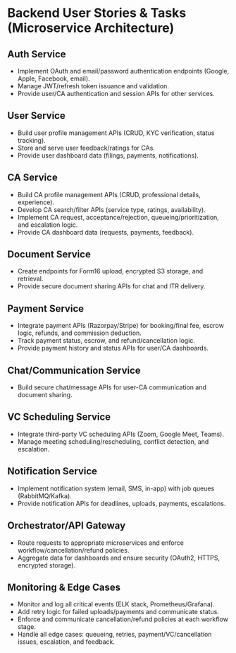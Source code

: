 # Backend User Stories & Tasks (Microservice Architecture)

## Auth Service

- Implement OAuth and email/password authentication endpoints (Google, Apple, Facebook, email).
- Manage JWT/refresh token issuance and validation.
- Provide user/CA authentication and session APIs for other services.

## User Service

- Build user profile management APIs (CRUD, KYC verification, status tracking).
- Store and serve user feedback/ratings for CAs.
- Provide user dashboard data (filings, payments, notifications).

## CA Service

- Build CA profile management APIs (CRUD, professional details, experience).
- Develop CA search/filter APIs (service type, ratings, availability).
- Implement CA request, acceptance/rejection, queueing/prioritization, and escalation logic.
- Provide CA dashboard data (requests, payments, feedback).

## Document Service

- Create endpoints for Form16 upload, encrypted S3 storage, and retrieval.
- Provide secure document sharing APIs for chat and ITR delivery.

## Payment Service

- Integrate payment APIs (Razorpay/Stripe) for booking/final fee, escrow logic, refunds, and commission deduction.
- Track payment status, escrow, and refund/cancellation logic.
- Provide payment history and status APIs for user/CA dashboards.

## Chat/Communication Service

- Build secure chat/message APIs for user-CA communication and document sharing.

## VC Scheduling Service

- Integrate third-party VC scheduling APIs (Zoom, Google Meet, Teams).
- Manage meeting scheduling/rescheduling, conflict detection, and escalation.

## Notification Service

- Implement notification system (email, SMS, in-app) with job queues (RabbitMQ/Kafka).
- Provide notification APIs for deadlines, uploads, payments, escalations.

## Orchestrator/API Gateway

- Route requests to appropriate microservices and enforce workflow/cancellation/refund policies.
- Aggregate data for dashboards and ensure security (OAuth2, HTTPS, encrypted storage).

## Monitoring & Edge Cases

- Monitor and log all critical events (ELK stack, Prometheus/Grafana).
- Add retry logic for failed uploads/payments and communicate status.
- Enforce and communicate cancellation/refund policies at each workflow stage.
- Handle all edge cases: queueing, retries, payment/VC/cancellation issues, escalation, and feedback.
